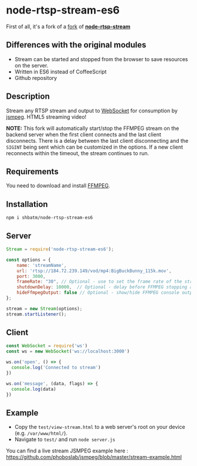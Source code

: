 # node-rtsp-stream-es6

First of all, it's a fork of a [fork](https://github.com/Wifsimster/node-rtsp-stream-es6) of [**node-rtsp-stream**](https://www.npmjs.com/package/node-rtsp-stream)

## Differences with the original modules

- Stream can be started and stopped from the browser to save resources on the server.
- Written in ES6 instead of CoffeeScript
- Github repository

## Description

Stream any RTSP stream and output to [WebSocket](https://github.com/websockets/ws) for consumption by [jsmpeg](https://github.com/phoboslab/jsmpeg).
HTML5 streaming video!

**NOTE:** This fork will automatically start/stop the FFMPEG stream on the backend server when the first client connects and the last client disconnects.  There is a delay between the last client disconnecting and the `SIGINT` being sent which can be customized in the options. If a new client reconnects within the timeout, the stream continues to run.

## Requirements

You need to download and install [FFMPEG](https://ffmpeg.org/download.html).

## Installation

```shell
npm i shbatm/node-rtsp-stream-es6
```

## Server

```javascript
Stream = require('node-rtsp-stream-es6');

const options = {
    name: 'streamName',
    url: 'rtsp://184.72.239.149/vod/mp4:BigBuckBunny_115k.mov',
    port: 3000,
    frameRate: "30", // Optional - use to set the frame rate of the stream
    shutdownDelay: 10000,  // Optional - delay before FFMPEG stopping after last client disconnects
    hideFfmpegOutput: false // Optional - show/hide FFMPEG console output
};

stream = new Stream(options);
stream.startListener();
```

## Client

```javascript
const WebSocket = require('ws')
const ws = new WebSocket('ws://localhost:3000')

ws.on('open', () => {
  console.log('Connected to stream')
})

ws.on('message', (data, flags) => {
  console.log(data)
})
```

## Example

- Copy the `test/view-stream.html` to a web server's root on your device (e.g. `/var/www/html/`). 
- Navigate to `test/` and run `node server.js`

You can find a live stream JSMPEG example here : https://github.com/phoboslab/jsmpeg/blob/master/stream-example.html
